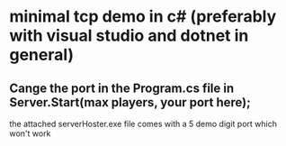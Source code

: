 # minimal tcp demo in c# (preferably with visual studio and dotnet in general)

## Cange the port in the Program.cs file in Server.Start(max players, your port here);

the attached serverHoster.exe file comes with a 5 demo digit port which won't work
